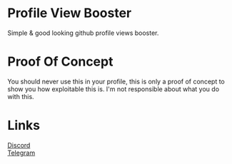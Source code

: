 # Profile View Booster
 Simple & good looking github profile views booster.
# Proof Of Concept
 You should never use this in your profile, this is only a proof of concept to show you how exploitable this is. I'm not responsible about what you do with this.
# Links
[Discord](https://discord.gg/MRNuVCXuTS)<br />
[Telegram](https://t.me/kwaytv)<br />
